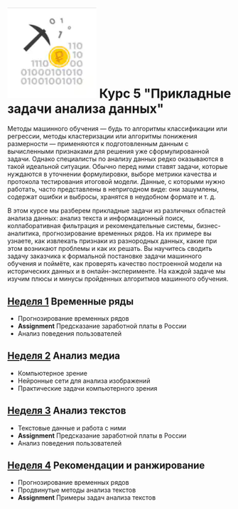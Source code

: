 # <img width="200" alt="logo" src="image.png"> Курс 5 "Прикладные задачи анализа данных"
Методы машинного обучения — будь то алгоритмы классификации или регрессии, методы кластеризации или алгоритмы понижения размерности — применяются к подготовленным данным с вычисленными признаками для решения уже сформулированной задачи. Однако специалисты по анализу данных редко оказываются в такой идеальной ситуации. Обычно перед ними ставят задачи, которые нуждаются в уточнении формулировки, выборе метрики качества и протокола тестирования итоговой модели. Данные, с которыми нужно работать, часто представлены в непригодном виде: они зашумлены, содержат ошибки и выбросы, хранятся в неудобном формате и т. д.

В этом курсе мы разберем прикладные задачи из различных областей анализа данных: анализ текста и информационный поиск, коллаборативная фильтрация и рекомендательные системы, бизнес-аналитика, прогнозирование временных рядов. На их примере вы узнаете, как извлекать признаки из разнородных данных, какие при этом возникают проблемы и как их решать. Вы научитесь сводить задачу заказчика к формальной постановке задачи машинного обучения и поймёте, как проверять качество построенной модели на исторических данных и в онлайн-эксперименте. На каждой задаче мы изучим плюсы и минусы пройденных алгоритмов машинного обучения.

## [Неделя 1](week_1.md) Временные ряды
 * Прогнозирование временных рядов
 * __Assignment__ Предсказание заработной платы в России
 * Анализ поведения пользователей

## [Неделя 2](week_2.md) Анализ медиа
 *  Компьютерное зрение
 *  Нейронные сети для анализа изображений
 *  Практические задачи компьютерного зрения

## [Неделя 3](week_3.md) Анализ текстов
 * Текстовые данные и работа с ними
 * __Assignment__ Предсказание заработной платы в России
 * Анализ поведения пользователей 
 
## [Неделя 4](week_4.md) Рекомендации и ранжирование
 * Прогнозирование временных рядов
 * Продвинутые методы анализа текстов
 * __Assignment__ Примеры задач анализа текстов
